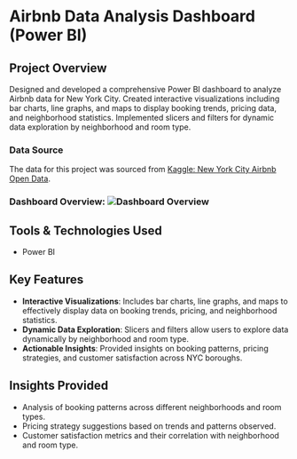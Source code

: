 # Airbnb Data Analysis Dashboard (Power BI)

## Project Overview
Designed and developed a comprehensive Power BI dashboard to analyze Airbnb data for New York City. Created interactive visualizations including bar charts, line graphs, and maps to display booking trends, pricing data, and neighborhood statistics. Implemented slicers and filters for dynamic data exploration by neighborhood and room type.
### Data Source
The data for this project was sourced from [Kaggle: New York City Airbnb Open Data](https://www.kaggle.com/datasets/dgomonov/new-york-city-airbnb-open-data).
### Dashboard Overview: ![Dashboard Overview](images/AirBnb_Dashboard)
## Tools & Technologies Used
- Power BI

## Key Features
- **Interactive Visualizations**: Includes bar charts, line graphs, and maps to effectively display data on booking trends, pricing, and neighborhood statistics.
- **Dynamic Data Exploration**: Slicers and filters allow users to explore data dynamically by neighborhood and room type.
- **Actionable Insights**: Provided insights on booking patterns, pricing strategies, and customer satisfaction across NYC boroughs.

## Insights Provided
- Analysis of booking patterns across different neighborhoods and room types.
- Pricing strategy suggestions based on trends and patterns observed.
- Customer satisfaction metrics and their correlation with neighborhood and room type.
